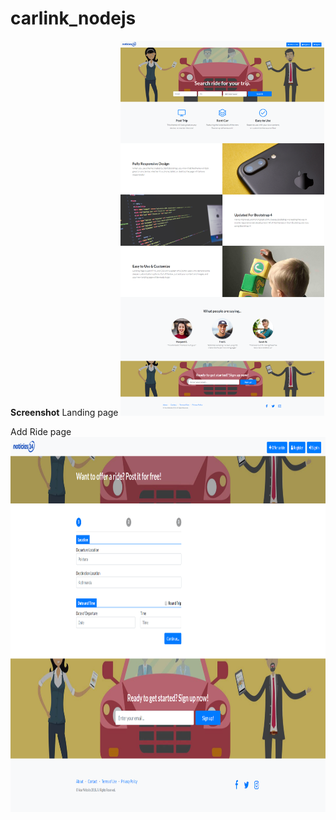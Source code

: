 # carlink_nodejs

**Screenshot**
Landing page
<img src="./public/img/landing_page.png" height="600" />

Add Ride page
<img src="./public/img/add_ride.png" height="600" />
